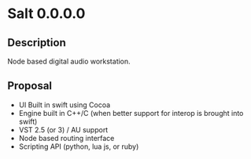 # Salt 0.0.0.0

## Description

Node based digital audio workstation.

## Proposal

* UI Built in swift using Cocoa
* Engine built in C++/C (when better support for interop is brought into swift)
* VST 2.5 (or 3) / AU support
* Node based routing interface
* Scripting API (python, lua js, or ruby)
